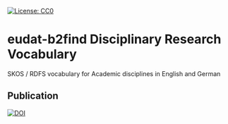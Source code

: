 [![License: CC0](https://img.shields.io/badge/License-CC0-lightgrey.svg)](http://creativecommons.org/publicdomain/zero/1.0/)

# eudat-b2find Disciplinary Research Vocabulary
SKOS / RDFS vocabulary for Academic disciplines in English and German

## Publication
[![DOI](https://zenodo.org/badge/524108635.svg)](https://zenodo.org/doi/10.5281/zenodo.10401090)
